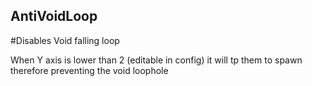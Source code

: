 ## AntiVoidLoop
#Disables Void falling loop

When Y axis is lower than 2 (editable in config) it will tp them to spawn
therefore preventing the void loophole 
